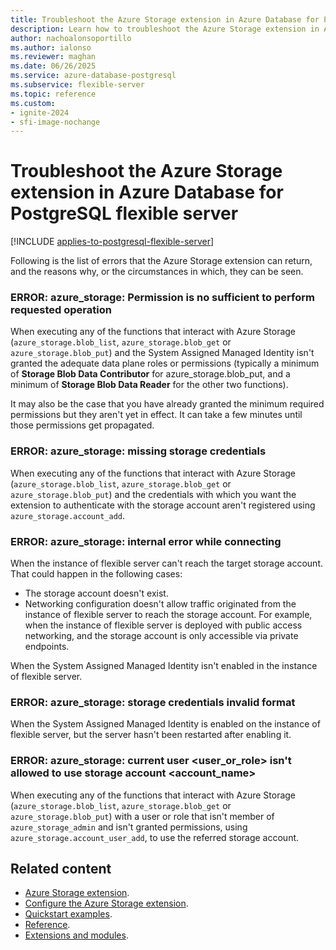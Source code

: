```yaml
---
title: Troubleshoot the Azure Storage extension in Azure Database for PostgreSQL flexible server
description: Learn how to troubleshoot the Azure Storage extension in Azure Database for PostgreSQL flexible server to import and export data
author: nachoalonsoportillo
ms.author: ialonso
ms.reviewer: maghan
ms.date: 06/26/2025
ms.service: azure-database-postgresql
ms.subservice: flexible-server
ms.topic: reference
ms.custom:
- ignite-2024
- sfi-image-nochange
---
```


# Troubleshoot the Azure Storage extension in Azure Database for PostgreSQL flexible server

[!INCLUDE [applies-to-postgresql-flexible-server](~/reusable-content/ce-skilling/azure/includes/postgresql/includes/applies-to-postgresql-flexible-server.md)]

Following is the list of errors that the Azure Storage extension can return, and the reasons why, or the circumstances in which, they can be seen. 

### ERROR: azure_storage: Permission is no sufficient to perform requested operation

When executing any of the functions that interact with Azure Storage (`azure_storage.blob_list`, `azure_storage.blob_get` or `azure_storage.blob_put`) and the System Assigned Managed Identity isn't granted the adequate data plane roles or permissions (typically a minimum of **Storage Blob Data Contributor** for azure_storage.blob_put, and a minimum of **Storage Blob Data Reader** for the other two functions).

It may also be the case that you have already granted the minimum required permissions but they aren't yet in effect. It can take a few minutes until those permissions get propagated.

### ERROR: azure_storage: missing storage credentials

When executing any of the functions that interact with Azure Storage (`azure_storage.blob_list`, `azure_storage.blob_get` or `azure_storage.blob_put`) and the credentials with which you want the extension to authenticate with the storage account aren't registered using `azure_storage.account_add`.

### ERROR: azure_storage: internal error while connecting

When the instance of flexible server can't reach the target storage account. That could happen in the following cases:
- The storage account doesn't exist.
- Networking configuration doesn't allow traffic originated from the instance of flexible server to reach the storage account. For example, when the instance of flexible server is deployed with public access networking, and the storage account is only accessible via private endpoints.

When the System Assigned Managed Identity isn't enabled in the instance of flexible server.

### ERROR: azure_storage: storage credentials invalid format

When the System Assigned Managed Identity is enabled on the instance of flexible server, but the server hasn't been restarted after enabling it.

### ERROR:  azure_storage: current user <user_or_role> isn't allowed to use storage account <account_name>

When executing any of the functions that interact with Azure Storage (`azure_storage.blob_list`, `azure_storage.blob_get` or `azure_storage.blob_put`) with a user or role that isn't member of `azure_storage_admin` and isn't granted permissions, using `azure_storage.account_user_add`, to use the referred storage account.

## Related content

- [Azure Storage extension](concepts-storage-extension.md).
- [Configure the Azure Storage extension](how-to-configure-azure-storage-extension.md).
- [Quickstart examples](quickstart-azure-storage-extension.md).
- [Reference](reference-azure-storage-extension.md).
- [Extensions and modules](../extensions/concepts-extensions.md).
